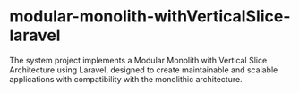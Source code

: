 # modular-monolith-withVerticalSlice-laravel
The system project implements a Modular Monolith with Vertical Slice Architecture using Laravel, designed to create maintainable and scalable applications with compatibility with the monolithic architecture.
